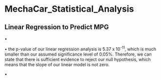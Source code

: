 # MechaCar_Statistical_Analysis
## Linear Regression to Predict MPG
•

• the p-value of our linear regression analysis is 5.37 x 10<sup>-11</sup>, which is much smaller than our assumed significance level of 0.05%. Therefore, we can state that there is sufficient evidence to reject our null hypothesis, which means that the slope of our linear model is not zero.

•

